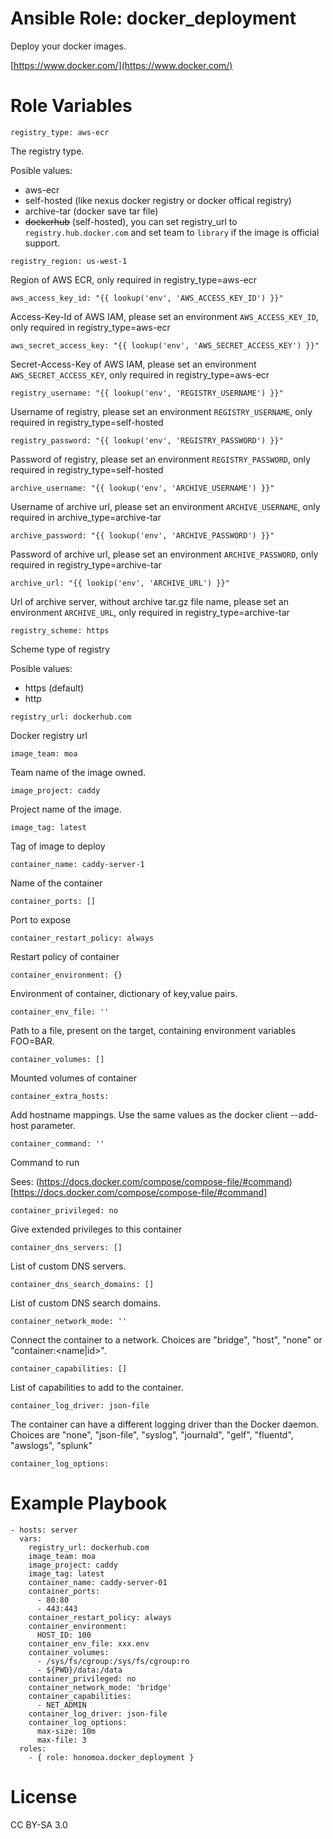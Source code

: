 # Ansible Role: docker_deployment

Deploy your docker images.

[https://www.docker.com/](https://www.docker.com/)

# Role Variables

```
registry_type: aws-ecr
```

The registry type.

Posible values:
 * aws-ecr
 * self-hosted (like nexus docker registry or docker offical registry)
 * archive-tar (docker save tar file)
 * ~~dockerhub~~ (self-hosted), you can set registry_url to `registry.hub.docker.com` and set team to `library` if the image is official support.

```
registry_region: us-west-1
```

Region of AWS ECR, only required in registry_type=aws-ecr

```
aws_access_key_id: "{{ lookup('env', 'AWS_ACCESS_KEY_ID') }}"
```

Access-Key-Id of AWS IAM, please set an environment `AWS_ACCESS_KEY_ID`, only required in registry_type=aws-ecr

```
aws_secret_access_key: "{{ lookup('env', 'AWS_SECRET_ACCESS_KEY') }}"
```

Secret-Access-Key of AWS IAM, please set an environment `AWS_SECRET_ACCESS_KEY`, only required in registry_type=aws-ecr

```
registry_username: "{{ lookup('env', 'REGISTRY_USERNAME') }}"
```

Username of registry, please set an environment `REGISTRY_USERNAME`, only required in registry_type=self-hosted

```
registry_password: "{{ lookup('env', 'REGISTRY_PASSWORD') }}"
```

Password of registry, please set an environment `REGISTRY_PASSWORD`, only required in registry_type=self-hosted

```
archive_username: "{{ lookup('env', 'ARCHIVE_USERNAME') }}"
```

Username of archive url, please set an environment `ARCHIVE_USERNAME`, only required in archive_type=archive-tar

```
archive_password: "{{ lookup('env', 'ARCHIVE_PASSWORD') }}"
```

Password of archive url, please set an environment `ARCHIVE_PASSWORD`, only required in registry_type=archive-tar

```
archive_url: "{{ lookip('env', 'ARCHIVE_URL') }}"
```

Url of archive server, without archive tar.gz file name, please set an environment `ARCHIVE_URL`, only required in registry_type=archive-tar

```
registry_scheme: https
```

Scheme type of registry

Posible values:
 * https (default)
 * http

```
registry_url: dockerhub.com
```

Docker registry url

```
image_team: moa
```

Team name of the image owned.

```
image_project: caddy
```

Project name of the image.

```
image_tag: latest
```

Tag of image to deploy

```
container_name: caddy-server-1
```

Name of the container

```
container_ports: []
```

Port to expose

```
container_restart_policy: always
```

Restart policy of container

```
container_environment: {}
```

Environment of container, dictionary of key,value pairs.

```
container_env_file: ''
```

Path to a file, present on the target, containing environment variables FOO=BAR.

```
container_volumes: []
```

Mounted volumes of container

```
container_extra_hosts:
```

Add hostname mappings. Use the same values as the docker client --add-host parameter.

```
container_command: ''
```

Command to run

Sees: (https://docs.docker.com/compose/compose-file/#command)[https://docs.docker.com/compose/compose-file/#command]

```
container_privileged: no
```

Give extended privileges to this container

```
container_dns_servers: []
```

List of custom DNS servers.

```
container_dns_search_domains: []
```

List of custom DNS search domains.

```
container_network_mode: ''
```

Connect the container to a network. Choices are "bridge", "host", "none" or "container:<name|id>".

```
container_capabilities: []
```

List of capabilities to add to the container.

```
container_log_driver: json-file
```

The container can have a different logging driver than the Docker daemon. Choices are "none", "json-file", "syslog", "journald", "gelf", "fluentd", "awslogs", "splunk"

```
container_log_options:
```

# Example Playbook

```
- hosts: server
  vars:
    registry_url: dockerhub.com
    image_team: moa
    image_project: caddy
    image_tag: latest
    container_name: caddy-server-01
    container_ports:
      - 80:80
      - 443:443
    container_restart_policy: always
    container_environment:
      HOST_ID: 100
    container_env_file: xxx.env
    container_volumes:
      - /sys/fs/cgroup:/sys/fs/cgroup:ro
      - ${PWD}/data:/data
    container_privileged: no
    container_network_mode: 'bridge'
    container_capabilities: 
      - NET_ADMIN
    container_log_driver: json-file
    container_log_options:
      max-size: 10m
      max-file: 3
  roles:
    - { role: honomoa.docker_deployment }
```

# License
CC BY-SA 3.0

